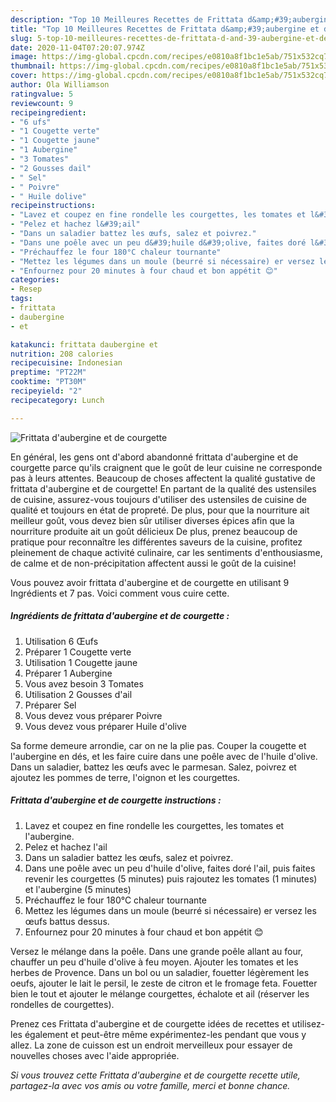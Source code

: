 ```yaml
---
description: "Top 10 Meilleures Recettes de Frittata d&amp;#39;aubergine et de courgette"
title: "Top 10 Meilleures Recettes de Frittata d&amp;#39;aubergine et de courgette"
slug: 5-top-10-meilleures-recettes-de-frittata-d-and-39-aubergine-et-de-courgette
date: 2020-11-04T07:20:07.974Z
image: https://img-global.cpcdn.com/recipes/e0810a8f1bc1e5ab/751x532cq70/frittata-daubergine-et-de-courgette-photo-principale-de-la-recette.jpg
thumbnail: https://img-global.cpcdn.com/recipes/e0810a8f1bc1e5ab/751x532cq70/frittata-daubergine-et-de-courgette-photo-principale-de-la-recette.jpg
cover: https://img-global.cpcdn.com/recipes/e0810a8f1bc1e5ab/751x532cq70/frittata-daubergine-et-de-courgette-photo-principale-de-la-recette.jpg
author: Ola Williamson
ratingvalue: 5
reviewcount: 9
recipeingredient:
- "6 ufs"
- "1 Cougette verte"
- "1 Cougette jaune"
- "1 Aubergine"
- "3 Tomates"
- "2 Gousses dail"
- " Sel"
- " Poivre"
- " Huile dolive"
recipeinstructions:
- "Lavez et coupez en fine rondelle les courgettes, les tomates et l&#39;aubergine."
- "Pelez et hachez l&#39;ail"
- "Dans un saladier battez les œufs, salez et poivrez."
- "Dans une poêle avec un peu d&#39;huile d&#39;olive, faites doré l&#39;ail, puis faites revenir les courgettes (5 minutes) puis rajoutez les tomates (1 minutes) et l&#39;aubergine (5 minutes)"
- "Préchauffez le four 180°C chaleur tournante"
- "Mettez les légumes dans un moule (beurré si nécessaire) er versez les œufs battus dessus."
- "Enfournez pour 20 minutes à four chaud et bon appétit 😊"
categories:
- Resep
tags:
- frittata
- daubergine
- et

katakunci: frittata daubergine et 
nutrition: 208 calories
recipecuisine: Indonesian
preptime: "PT22M"
cooktime: "PT30M"
recipeyield: "2"
recipecategory: Lunch

---
```



![Frittata d&#39;aubergine et de courgette](https://img-global.cpcdn.com/recipes/e0810a8f1bc1e5ab/751x532cq70/frittata-daubergine-et-de-courgette-photo-principale-de-la-recette.jpg)

En général, les gens ont d'abord abandonné frittata d&#39;aubergine et de courgette parce qu'ils craignent que le goût de leur cuisine ne corresponde pas à leurs attentes. Beaucoup de choses affectent la qualité gustative de frittata d&#39;aubergine et de courgette! En partant de la qualité des ustensiles de cuisine, assurez-vous toujours d'utiliser des ustensiles de cuisine de qualité et toujours en état de propreté. De plus, pour que la nourriture ait meilleur goût, vous devez bien sûr utiliser diverses épices afin que la nourriture produite ait un goût délicieux De plus, prenez beaucoup de pratique pour reconnaître les différentes saveurs de la cuisine, profitez pleinement de chaque activité culinaire, car les sentiments d'enthousiasme, de calme et de non-précipitation affectent aussi le goût de la cuisine!

<!--inarticleads1-->

Vous pouvez avoir frittata d&#39;aubergine et de courgette en utilisant 9 Ingrédients et 7 pas. Voici comment vous cuire cette.

##### Ingrédients de frittata d&#39;aubergine et de courgette :

1. Utilisation 6 Œufs
1. Préparer 1 Cougette verte
1. Utilisation 1 Cougette jaune
1. Préparer 1 Aubergine
1. Vous avez besoin 3 Tomates
1. Utilisation 2 Gousses d&#39;ail
1. Préparer  Sel
1. Vous devez vous préparer  Poivre
1. Vous devez vous préparer  Huile d&#39;olive


Sa forme demeure arrondie, car on ne la plie pas. Couper la cougette et l&#39;aubergine en dés, et les faire cuire dans une poêle avec de l&#39;huile d&#39;olive. Dans un saladier, battez les œufs avec le parmesan. Salez, poivrez et ajoutez les pommes de terre, l&#39;oignon et les courgettes. 

<!--inarticleads2-->

##### Frittata d&#39;aubergine et de courgette instructions :

1. Lavez et coupez en fine rondelle les courgettes, les tomates et l&#39;aubergine.
1. Pelez et hachez l&#39;ail
1. Dans un saladier battez les œufs, salez et poivrez.
1. Dans une poêle avec un peu d&#39;huile d&#39;olive, faites doré l&#39;ail, puis faites revenir les courgettes (5 minutes) puis rajoutez les tomates (1 minutes) et l&#39;aubergine (5 minutes)
1. Préchauffez le four 180°C chaleur tournante
1. Mettez les légumes dans un moule (beurré si nécessaire) er versez les œufs battus dessus.
1. Enfournez pour 20 minutes à four chaud et bon appétit 😊


Versez le mélange dans la poêle. Dans une grande poêle allant au four, chauffer un peu d&#39;huile d&#39;olive à feu moyen. Ajouter les tomates et les herbes de Provence. Dans un bol ou un saladier, fouetter légèrement les oeufs, ajouter le lait le persil, le zeste de citron et le fromage feta. Fouetter bien le tout et ajouter le mélange courgettes, échalote et ail (réserver les rondelles de courgettes). 

<!--inarticleads1-->

<p>
Prenez ces Frittata d&#39;aubergine et de courgette idées de recettes et utilisez-les également et peut-être même expérimentez-les pendant que vous y allez. La zone de cuisson est un endroit merveilleux pour essayer de nouvelles choses avec l'aide appropriée.
</p>

<p>
<i>Si vous trouvez cette Frittata d&#39;aubergine et de courgette recette utile, partagez-la avec vos amis ou votre famille, merci et bonne chance.</i>
</p>

